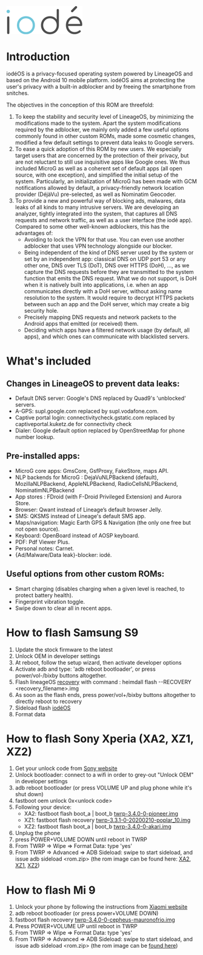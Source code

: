 ![alt text](pictures/iode_20174.png)

# Introduction

iodéOS is a privacy-focused operating system powered by LineageOS and based on the Android 10 mobile platform. iodéOS aims at protecting the user's privacy with a built-in adblocker and by freeing the smartphone from snitches.

The objectives in the conception of this ROM are threefold:

1. To keep the stability and security level of LineageOS, by minimizing the modifications made to the system. Apart the system modifications required by the adblocker, we mainly only added a few useful options commonly found in other custom ROMs, made some cosmetic changes, modified a few default settings to prevent data leaks to Google servers.
1. To ease a quick adoption of this ROM by new users. We especially target users that are concerned by the protection of their privacy, but are not reluctant to still use inquisitive apps like Google ones. We thus included MicroG as well as a coherent set of default apps (all open source, with one exception), and simplified the initial setup of the system. Particularly, an initialization of MicroG has been made with GCM notifications allowed by default, a privacy-friendly network location provider (DéjàVu) pre-selected, as well as Nominatim Geocoder.
1. To provide a new and powerful way of blocking ads, malwares, data leaks of all kinds to many intrusive servers. We are developing an analyzer, tightly integrated into the system, that captures all DNS requests and network traffic, as well as a user interface (the iodé app). Compared to some other well-known adblockers, this has the advantages of:
   * Avoiding to lock the VPN for that use. You can even use another adblocker that uses VPN technology alongside our blocker.
   * Being independent of the kind of DNS server used by the system or set by an independent app: classical DNS on UDP port 53 or any other one, DNS over TLS (DoT), DNS over HTTPS (DoH), ..., as we capture the DNS requests before they are transmitted to the system function that emits the DNS request. What we do not support, is DoH when it is natively built into applications, i.e. when an app communicates directly with a DoH server, without asking name resolution to the system. It would require to decrypt HTTPS packets between such an app and the DoH server, which may create a big security hole.
   * Precisely mapping DNS requests and network packets to the Android apps that emitted (or received) them.
   * Deciding which apps have a filtered network usage (by default, all apps), and which ones can communicate with blacklisted servers.

# What's included

## Changes in LineageOS to prevent data leaks:
* Default DNS server: Google's DNS replaced by Quad9's 'unblocked' servers.
* A-GPS: supl.google.com replaced by supl.vodafone.com.
* Captive portal login: connectivitycheck.gstatic.com replaced by captiveportal.kuketz.de for connectivity check
* Dialer: Google default option replaced by OpenStreetMap for phone number lookup.

## Pre-installed apps:
* MicroG core apps: GmsCore, GsfProxy, FakeStore, maps API.
* NLP backends for MicroG : DejaVuNLPBackend (default), MozillaNLPBackend, AppleNLPBackend, RadioCellsNLPBackend, NominatimNLPBackend
* App stores : FDroid (with F-Droid Privileged Extension) and Aurora Store.
* Browser: Qwant instead of Lineage’s default browser Jelly.
* SMS: QKSMS instead of Lineage's default SMS app.
* Maps/navigation: Magic Earth GPS & Navigation (the only one free but not open source).
* Keyboard: OpenBoard instead of AOSP keyboard.
* PDF: Pdf Viewer Plus.
* Personal notes: Carnet.
* {Ad/Malware/Data leak}-blocker: iodé.

## Useful options from other custom ROMs:
* Smart charging (disables charging when a given level is reached, to protect battery health).
* Fingerprint vibration toggle.
* Swipe down to clear all in recent apps.

# How to flash Samsung S9

1. Update the stock firmware to the latest
1. Unlock OEM in developer settings
1. At reboot, follow the setup wizard, then activate developer options
1. Activate adb and type: 'adb reboot bootloader', or press  power/vol-/bixby buttons altogether.
1. Flash lineageOS [recovery](https://github.com/iodeOS/ota/releases/tag/v1-starlte) with command : heimdall flash --RECOVERY <recovery_filename>.img
1. As soon as the flash ends, press power/vol+/bixby buttons altogether to directly reboot to recovery
1. Sideload flash [iodéOS](https://github.com/iodeOS/ota/releases/tag/v1-starlte)
1. Format data


# How to flash Sony Xperia (XA2, XZ1, XZ2)

1. Get your unlock code from [Sony website](https://developer.sony.com/develop/open-devices/get-started/unlock-bootloader)
1. Unlock bootloader: connect to a wifi in order to grey-out "Unlock OEM" in developer settings
1. adb reboot bootloader (or press VOLUME UP and plug phone while it's shut down)
1. fastboot oem unlock 0x&lt;unlock code&gt;
1. Following your device:
   * XA2: fastboot flash boot_a | boot_b [twrp-3.4.0-0-pioneer.img](https://github.com/iodeOS/ota/releases/download/v1-pioneer/twrp-3.4.0-0-pioneer.img)
   * XZ1: fastboot flash recovery [twrp-3.3.1-0-20200210-poplar_10.img](https://github.com/iodeOS/ota/releases/download/v1-poplar/twrp-3.3.1-0-20200210-poplar_10.img)
   * XZ2: fastboot flash boot_a | boot_b [twrp-3.4.0-0-akari.img](https://github.com/iodeOS/ota/releases/download/v1-akari/twrp-3.4.0-0-akari.img)
1. Unplug the phone
1. press POWER+VOLUME DOWN until reboot in TWRP
1. From TWRP => Wipe => Format Data: type 'yes'
1. From TWRP => Advanced => ADB Sideload: swipe to start sideload, and issue adb sideload &lt;rom.zip&gt; (the rom image can be found here: [XA2](https://github.com/iodeOS/ota/releases/tag/v1-pioneer), [XZ1](https://github.com/iodeOS/ota/releases/tag/v1-poplar), [XZ2](https://github.com/iodeOS/ota/releases/tag/v1-akari))

# How to flash Mi 9

1. Unlock your phone by following the instructions from [Xiaomi website](https://en.miui.com/unlock/)
1. adb reboot bootloader (or press power+VOLUME DOWN)
1. fastboot flash recovery [twrp-3.4.0-0-cepheus-mauronofrio.img](https://github.com/iodeOS/ota/releases/download/v1-cepheus/twrp-3.4.0-0-cepheus-mauronofrio.img)
1. Press POWER+VOLUME UP until reboot in TWRP
1. From TWRP => Wipe => Format Data: type 'yes'
1. From TWRP => Advanced => ADB Sideload: swipe to start sideload, and issue adb sideload &lt;rom.zip&gt; (the rom image can be [found here](https://github.com/iodeOS/ota/releases/tag/v1-cepheus))

